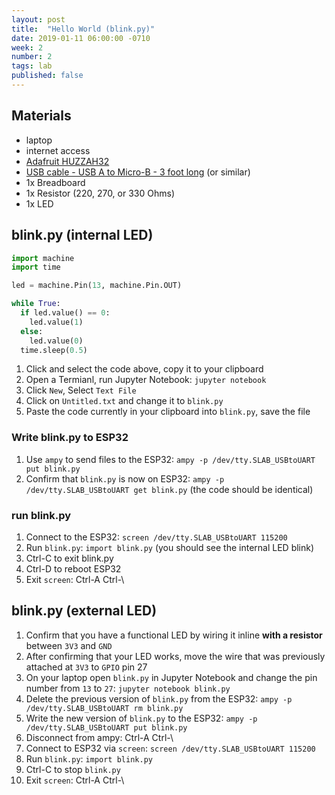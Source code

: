 ```yaml
---
layout: post
title:  "Hello World (blink.py)"
date: 2019-01-11 06:00:00 -0710
week: 2
number: 2
tags: lab
published: false
---
```


## Materials

* laptop
* internet access
* [Adafruit HUZZAH32](https://www.adafruit.com/product/3591)
* [USB cable - USB A to Micro-B - 3 foot long](https://www.adafruit.com/product/592) (or similar)
* 1x Breadboard
* 1x Resistor (220, 270, or 330 Ohms)
* 1x LED


## blink.py (internal LED)

```python
import machine
import time

led = machine.Pin(13, machine.Pin.OUT)

while True:
  if led.value() == 0:
    led.value(1)
  else:
    led.value(0)
  time.sleep(0.5)
```

1. Click and select the code above, copy it to your clipboard
2. Open a Termianl, run Jupyter Notebook: `jupyter notebook`
3. Click `New`, Select `Text File`
4. Click on `Untitled.txt` and change it to `blink.py`
5. Paste the code currently in your clipboard into `blink.py`, save the file


### Write blink.py to ESP32

1. Use `ampy` to send files to the ESP32: `ampy -p /dev/tty.SLAB_USBtoUART put blink.py`
2. Confirm that `blink.py` is now on ESP32: `ampy -p /dev/tty.SLAB_USBtoUART get blink.py` (the code should be identical)


### run blink.py

1. Connect to the ESP32: `screen /dev/tty.SLAB_USBtoUART 115200`
2. Run `blink.py`: `import blink.py` (you should see the internal LED blink)
3. Ctrl-C to exit blink.py
4. Ctrl-D to reboot ESP32
5. Exit `screen`: Ctrl-A Ctrl-\


## blink.py (external LED)

1. Confirm that you have a functional LED by wiring it inline **with a resistor** between `3V3` and `GND`
2. After confirming that your LED works, move the wire that was previously attached at `3V3` to `GPIO` pin 27
3. On your laptop open `blink.py` in Jupyter Notebook and change the pin number from `13` to `27`: `jupyter notebook blink.py`
4. Delete the previous version of `blink.py` from the ESP32: `ampy -p /dev/tty.SLAB_USBtoUART rm blink.py`
5. Write the new version of `blink.py` to the ESP32: `ampy -p /dev/tty.SLAB_USBtoUART put blink.py`
6. Disconnect from ampy: Ctrl-A Ctrl-\
7. Connect to ESP32 via `screen`: `screen /dev/tty.SLAB_USBtoUART 115200`
8. Run `blink.py`: `import blink.py`
9. Ctrl-C to stop `blink.py`
10. Exit `screen`: Ctrl-A Ctrl-\


